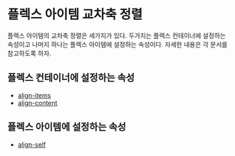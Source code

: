 # 플렉스 아이템 교차축 정렬
플렉스 아이템의 교차축 정렬은 세가지가 있다. 두가지는 플렉스 컨테이너에 설정하는 속성이고 나머지 하나는 플렉스 아이템에 설정하는 속성이다. 자세한 내용은 각 문서를 참고하도록 하자.

## 플렉스 컨테이너에 설정하는 속성
+ [align-items](./13.4.1.align-items.md)
+ [align-content](./13.4.3.align-content.md)

## 플렉스 아이템에 설정하는 속성
+ [align-self](./13.4.2.align-self.md)